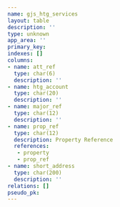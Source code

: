 ```yaml
---
name: gjs_htg_services
layout: table
description: ''
type: unknown
app_area: ''
primary_key: 
indexes: []
columns:
- name: att_ref
  type: char(6)
  description: ''
- name: htg_account
  type: char(20)
  description: ''
- name: major_ref
  type: char(12)
  description: ''
- name: prop_ref
  type: char(12)
  description: Property Reference
  references:
   - property
   - prop_ref
- name: short_address
  type: char(200)
  description: ''
relations: []
pseudo_pk: 
---
```


